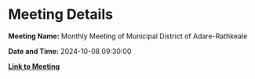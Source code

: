 # Meeting Details

**Meeting Name:** Monthly Meeting of Municipal District of Adare-Rathkeale

**Date and Time:** 2024-10-08 09:30:00

**[Link to Meeting](https://www.limerick.ie/council/whats-on/monthly-meeting-of-municipal-district-of-adare-rathkeale-8)**
